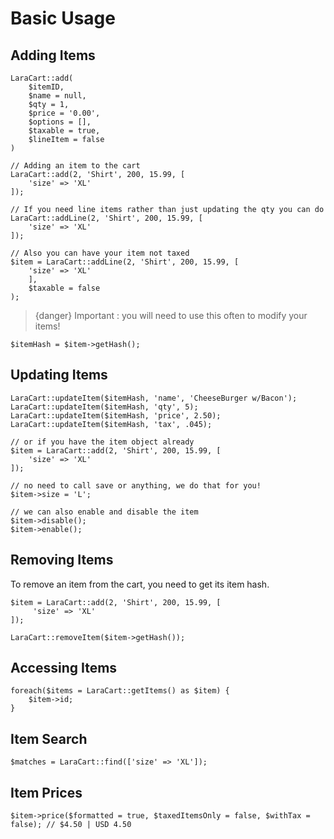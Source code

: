 # Basic Usage

<a name="adding"></a>

## Adding Items

    LaraCart::add(
        $itemID,
        $name = null,
        $qty = 1,
        $price = '0.00',
        $options = [],
        $taxable = true,
        $lineItem = false
    )

    // Adding an item to the cart
    LaraCart::add(2, 'Shirt', 200, 15.99, [
        'size' => 'XL'
    ]);

    // If you need line items rather than just updating the qty you can do
    LaraCart::addLine(2, 'Shirt', 200, 15.99, [
        'size' => 'XL'
    ]);

    // Also you can have your item not taxed
    $item = LaraCart::addLine(2, 'Shirt', 200, 15.99, [
        'size' => 'XL'
        ],
        $taxable = false
    );

> {danger} Important : you will need to use this often to modify your items!

    $itemHash = $item->getHash();

<a name="updating"></a>

## Updating Items

    LaraCart::updateItem($itemHash, 'name', 'CheeseBurger w/Bacon');
    LaraCart::updateItem($itemHash, 'qty', 5);
    LaraCart::updateItem($itemHash, 'price', 2.50);
    LaraCart::updateItem($itemHash, 'tax', .045);

    // or if you have the item object already
    $item = LaraCart::add(2, 'Shirt', 200, 15.99, [
        'size' => 'XL'
    ]);

    // no need to call save or anything, we do that for you!
    $item->size = 'L';

    // we can also enable and disable the item
    $item->disable();
    $item->enable();

<a name="removing"></a>

## Removing Items

To remove an item from the cart, you need to get its item hash.

    $item = LaraCart::add(2, 'Shirt', 200, 15.99, [
         'size' => 'XL'
    ]);

    LaraCart::removeItem($item->getHash());

<a name="accessing"></a>

## Accessing Items

    foreach($items = LaraCart::getItems() as $item) {
        $item->id;
    }

<a name="searching"></a>

## Item Search

    $matches = LaraCart::find(['size' => 'XL']);

<a name="prices"></a>

## Item Prices

    $item->price($formatted = true, $taxedItemsOnly = false, $withTax = false); // $4.50 | USD 4.50
